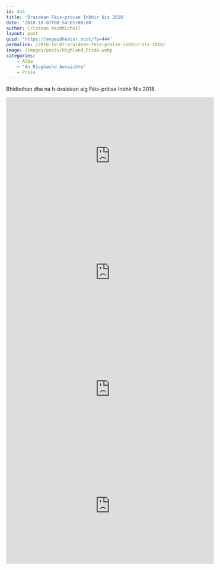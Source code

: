 ```yaml
---
id: 444
title: 'Òraidean Fèis-pròise Inbhir Nis 2018'
date: '2018-10-07T08:54:01+00:00'
author: Crìstean MacMhìcheil
layout: post
guid: 'https://angeidhealur.scot/?p=444'
permalink: /2018-10-07-oraidean-feis-proise-inbhir-nis-2018/
image: /images/posts/Highland_Pride.webp
categories:
    - Alba
    - 'An Rìoghachd Aonaichte'
    - Pròis
---
```


Bhidiothan dhe na h-òraidean aig Fèis-pròise Inbhir Nis 2018.

<div class="youtube-wrapper"><iframe allow="accelerometer; autoplay; clipboard-write; encrypted-media; gyroscope; picture-in-picture" allowfullscreen="" frameborder="0" height="315" loading="lazy" src="https://www.youtube-nocookie.com/embed/0X3DkUCoVu8" title="YouTube video player" width="560"></iframe></div><div class="youtube-wrapper"><iframe allow="accelerometer; autoplay; clipboard-write; encrypted-media; gyroscope; picture-in-picture" allowfullscreen="" frameborder="0" height="315" loading="lazy" src="https://www.youtube-nocookie.com/embed/Hd4IvN4OW4Q" title="YouTube video player" width="560"></iframe></div><div class="youtube-wrapper"><iframe allow="accelerometer; autoplay; clipboard-write; encrypted-media; gyroscope; picture-in-picture" allowfullscreen="" frameborder="0" height="315" loading="lazy" src="https://www.youtube-nocookie.com/embed/x19jGnU5P8M" title="YouTube video player" width="560"></iframe></div><div class="youtube-wrapper"><iframe allow="accelerometer; autoplay; clipboard-write; encrypted-media; gyroscope; picture-in-picture" allowfullscreen="" frameborder="0" height="315" loading="lazy" src="https://www.youtube-nocookie.com/embed/vg1H0z4npBc" title="YouTube video player" width="560"></iframe></div>

